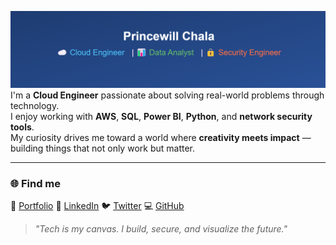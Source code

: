 ![princewill](Github_profile.png) 
I'm a **Cloud Engineer** passionate about solving real-world problems through technology.  
I enjoy working with **AWS**, **SQL**, **Power BI**, **Python**, and **network security tools**.  
My curiosity drives me toward a world where **creativity meets impact** — building things that not only work but matter.

---

### 🌐 Find me 
🔗 [Portfolio](#https://www.elochukwuprincewill.com)
💼 [LinkedIn](#https://www.linkedin.com/in/elochukwu-princewill)
🐦 [Twitter](#https://x.com/Chala_lokal)
💻 [GitHub](#https://www.github.com/in/Princewill-chala)

> *"Tech is my canvas. I build, secure, and visualize the future."*
<!---
Princewill-chala/Princewill-chala is a ✨ special ✨ repository because its `README.md` (this file) appears on your GitHub profile.
You can click the Preview link to take a look at your changes.
--->
